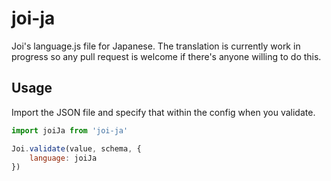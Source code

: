 # joi-ja

Joi's language.js file for Japanese. The translation is currently work in progress so any pull request is welcome if there's anyone willing to do this.

## Usage

Import the JSON file and specify that within the config when you validate.

```javascript
import joiJa from 'joi-ja'

Joi.validate(value, schema, {
    language: joiJa
})
```